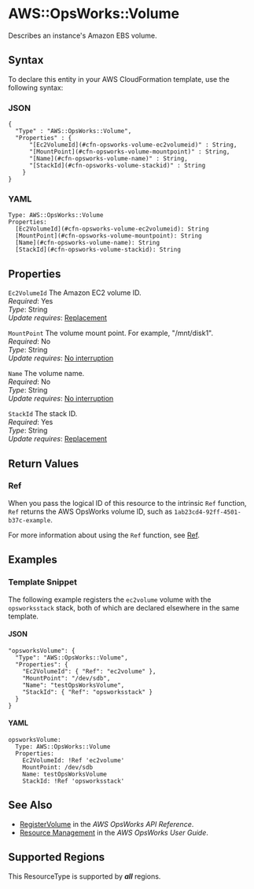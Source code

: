 # AWS::OpsWorks::Volume<a name="aws-resource-opsworks-volume"></a>

Describes an instance's Amazon EBS volume\.

## Syntax<a name="aws-resource-opsworks-volume-syntax"></a>

To declare this entity in your AWS CloudFormation template, use the following syntax:

### JSON<a name="aws-resource-opsworks-volume-syntax.json"></a>

```
{
  "Type" : "AWS::OpsWorks::Volume",
  "Properties" : {
      "[Ec2VolumeId](#cfn-opsworks-volume-ec2volumeid)" : String,
      "[MountPoint](#cfn-opsworks-volume-mountpoint)" : String,
      "[Name](#cfn-opsworks-volume-name)" : String,
      "[StackId](#cfn-opsworks-volume-stackid)" : String
    }
}
```

### YAML<a name="aws-resource-opsworks-volume-syntax.yaml"></a>

```
Type: AWS::OpsWorks::Volume
Properties: 
  [Ec2VolumeId](#cfn-opsworks-volume-ec2volumeid): String
  [MountPoint](#cfn-opsworks-volume-mountpoint): String
  [Name](#cfn-opsworks-volume-name): String
  [StackId](#cfn-opsworks-volume-stackid): String
```

## Properties<a name="aws-resource-opsworks-volume-properties"></a>

`Ec2VolumeId`  <a name="cfn-opsworks-volume-ec2volumeid"></a>
The Amazon EC2 volume ID\.  
*Required*: Yes  
*Type*: String  
*Update requires*: [Replacement](https://docs.aws.amazon.com/AWSCloudFormation/latest/UserGuide/using-cfn-updating-stacks-update-behaviors.html#update-replacement)

`MountPoint`  <a name="cfn-opsworks-volume-mountpoint"></a>
The volume mount point\. For example, "/mnt/disk1"\.  
*Required*: No  
*Type*: String  
*Update requires*: [No interruption](https://docs.aws.amazon.com/AWSCloudFormation/latest/UserGuide/using-cfn-updating-stacks-update-behaviors.html#update-no-interrupt)

`Name`  <a name="cfn-opsworks-volume-name"></a>
The volume name\.  
*Required*: No  
*Type*: String  
*Update requires*: [No interruption](https://docs.aws.amazon.com/AWSCloudFormation/latest/UserGuide/using-cfn-updating-stacks-update-behaviors.html#update-no-interrupt)

`StackId`  <a name="cfn-opsworks-volume-stackid"></a>
The stack ID\.  
*Required*: Yes  
*Type*: String  
*Update requires*: [Replacement](https://docs.aws.amazon.com/AWSCloudFormation/latest/UserGuide/using-cfn-updating-stacks-update-behaviors.html#update-replacement)

## Return Values<a name="aws-resource-opsworks-volume-return-values"></a>

### Ref<a name="aws-resource-opsworks-volume-return-values-ref"></a>

 When you pass the logical ID of this resource to the intrinsic `Ref` function, `Ref` returns the AWS OpsWorks volume ID, such as `1ab23cd4-92ff-4501-b37c-example`\.

For more information about using the `Ref` function, see [Ref](https://docs.aws.amazon.com/AWSCloudFormation/latest/UserGuide/intrinsic-function-reference-ref.html)\.

## Examples<a name="aws-resource-opsworks-volume--examples"></a>

### Template Snippet<a name="aws-resource-opsworks-volume--examples--Template_Snippet"></a>

The following example registers the `ec2volume` volume with the `opsworksstack` stack, both of which are declared elsewhere in the same template\.

#### JSON<a name="aws-resource-opsworks-volume--examples--Template_Snippet--json"></a>

```
"opsworksVolume": {
  "Type": "AWS::OpsWorks::Volume",
  "Properties": {
    "Ec2VolumeId": { "Ref": "ec2volume" },
    "MountPoint": "/dev/sdb",
    "Name": "testOpsWorksVolume",
    "StackId": { "Ref": "opsworksstack" }
  }
}
```

#### YAML<a name="aws-resource-opsworks-volume--examples--Template_Snippet--yaml"></a>

```
opsworksVolume:
  Type: AWS::OpsWorks::Volume
  Properties:
    Ec2VolumeId: !Ref 'ec2volume'
    MountPoint: /dev/sdb
    Name: testOpsWorksVolume
    StackId: !Ref 'opsworksstack'
```

## See Also<a name="aws-resource-opsworks-volume--seealso"></a>
+  [RegisterVolume](https://docs.aws.amazon.com/opsworks/latest/APIReference/API_RegisterVolume.html) in the *AWS OpsWorks API Reference*\.
+  [Resource Management](https://docs.aws.amazon.com/opsworks/latest/userguide/resources.html) in the *AWS OpsWorks User Guide*\.

## Supported Regions

This ResourceType is supported by ***all*** regions.